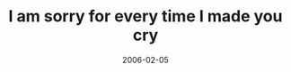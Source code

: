 ---
layout: base.njk
title : 'I am sorry for every time I made you cry' 
view_title : 'I am sorry for every time I made you cry' 
year : '2006' 
date : '2006-02-05' 
img_file : '/drawing/iamsorryforeverytimeimadeyo.png' 
html_file : 'iamsorryforeverytimeimadeyo' 
next_html : 'ilikeleaves.html' 
year_order : '45' 
permalink : "title/{{html_file}}.html"
---